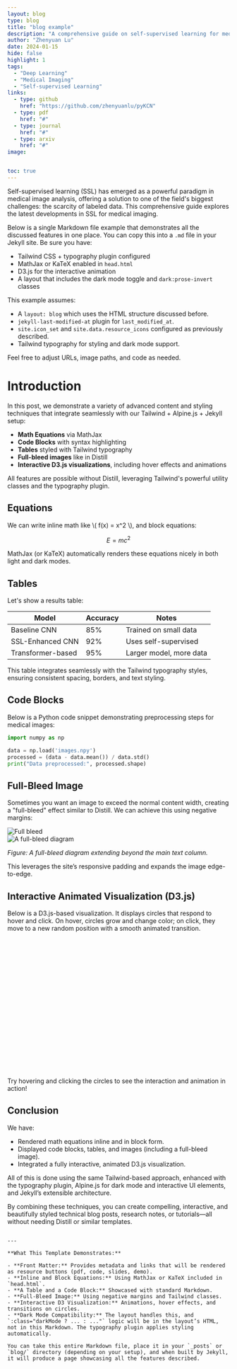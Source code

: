 ```yaml
---
layout: blog
type: blog
title: "blog example"
description: "A comprehensive guide on self-supervised learning for medical imaging."
author: "Zhenyuan Lu"
date: 2024-01-15
hide: false
highlight: 1
tags:
  - "Deep Learning"
  - "Medical Imaging"
  - "Self-supervised Learning"
links:
  - type: github
    href: "https://github.com/zhenyuanlu/pyKCN"
  - type: pdf
    href: "#"
  - type: journal
    href: "#"
  - type: arxiv
    href: "#"
image: 


toc: true
---
```



Self-supervised learning (SSL) has emerged as a powerful paradigm in medical image analysis, offering a solution to one of the field's biggest challenges: the scarcity of labeled data. This comprehensive guide explores the latest developments in SSL for medical imaging.

Below is a single Markdown file example that demonstrates all the discussed features in one place. You can copy this into a `.md` file in your Jekyll site. Be sure you have:

- Tailwind CSS + typography plugin configured
- MathJax or KaTeX enabled in `head.html`
- D3.js for the interactive animation
- A layout that includes the dark mode toggle and `dark:prose-invert` classes

This example assumes:

- A `layout: blog` which uses the HTML structure discussed before.
- `jekyll-last-modified-at` plugin for `last_modified_at`.
- `site.icon_set` and `site.data.resource_icons` configured as previously described.
- Tailwind typography for styling and dark mode support.

Feel free to adjust URLs, image paths, and code as needed.


# Introduction

In this post, we demonstrate a variety of advanced content and styling techniques that integrate seamlessly with our Tailwind + Alpine.js + Jekyll setup:

- **Math Equations** via MathJax
- **Code Blocks** with syntax highlighting
- **Tables** styled with Tailwind typography
- **Full-bleed images** like in Distill
- **Interactive D3.js visualizations**, including hover effects and animations

All features are possible without Distill, leveraging Tailwind's powerful utility classes and the typography plugin.

## Equations

We can write inline math like \\( f(x) = x^2 \\), and block equations:

$$
E = mc^2
$$

MathJax (or KaTeX) automatically renders these equations nicely in both light and dark modes.

## Tables

Let's show a results table:

| Model               | Accuracy | Notes                |
|---------------------|----------|----------------------|
| Baseline CNN         | 85%      | Trained on small data|
| SSL-Enhanced CNN     | 92%      | Uses self-supervised |
| Transformer-based    | 95%      | Larger model, more data|

This table integrates seamlessly with the Tailwind typography styles, ensuring consistent spacing, borders, and text styling.

## Code Blocks

Below is a Python code snippet demonstrating preprocessing steps for medical images:

```python
import numpy as np

data = np.load('images.npy')
processed = (data - data.mean()) / data.std()
print("Data preprocessed:", processed.shape)
```

## Full-Bleed Image

Sometimes you want an image to exceed the normal content width, creating a "full-bleed" effect similar to Distill. We can achieve this using negative margins:

<div class="full-bleed my-8">
  <img 
    src="/assets/images/z.png"
    alt="Full bleed"
    class="w-full h-auto"
  />
</div>


<div class="relative my-8 w-[200vw] left-1/2 ml-[-50vw]">
  <img 
    src="/assets/images/z.png" 
    alt="A full-bleed diagram"
    class="w-full h-auto"
  />
</div>

*Figure: A full-bleed diagram extending beyond the main text column.*

This leverages the site’s responsive padding and expands the image edge-to-edge.

## Interactive Animated Visualization (D3.js)

Below is a D3.js-based visualization. It displays circles that respond to hover and click. On hover, circles grow and change color; on click, they move to a new random position with a smooth animated transition.

<div id="interactiveViz" class="my-8" style="width:100%; max-width:600px; height:300px; margin:0 auto;"></div>

<script src="https://d3js.org/d3.v7.min.js"></script>
<script>
document.addEventListener('DOMContentLoaded', function() {
  const width = 600;
  const height = 300;
  
  const svg = d3.select('#interactiveViz')
    .append('svg')
    .attr('width', width)
    .attr('height', height)
    .style('background', '#f9fafb'); // light background

  const data = d3.range(5).map(d => ({
    x: Math.random() * (width - 100) + 50,
    y: Math.random() * (height - 100) + 50,
    r: 20
  }));

  const colorScale = d3.scaleOrdinal(d3.schemeCategory10);

  const circles = svg.selectAll('circle')
    .data(data)
    .enter().append('circle')
    .attr('cx', d => d.x)
    .attr('cy', d => d.y)
    .attr('r', d => d.r)
    .style('fill', (d,i) => colorScale(i))
    .style('cursor', 'pointer');

  // Hover interaction
  circles.on('mouseover', function(event, d) {
      d3.select(this)
        .transition()
        .duration(200)
        .attr('r', d.r * 1.5)
        .style('fill', '#3b82f6');
    })
    .on('mouseout', function(event, d) {
      d3.select(this)
        .transition()
        .duration(200)
        .attr('r', d.r)
        .style('fill', (d, i) => colorScale(i));
    });

  // Click interaction to move circle
  circles.on('click', function(event, d) {
    const newX = Math.random() * (width - 100) + 50;
    const newY = Math.random() * (height - 100) + 50;

    d3.select(this)
      .transition()
      .duration(1000)
      .ease(d3.easeCubicOut)
      .attr('cx', newX)
      .attr('cy', newY);
  });
});
</script>

Try hovering and clicking the circles to see the interaction and animation in action!

## Conclusion

We have:

- Rendered math equations inline and in block form.
- Displayed code blocks, tables, and images (including a full-bleed image).
- Integrated a fully interactive, animated D3.js visualization.

All of this is done using the same Tailwind-based approach, enhanced with the typography plugin, Alpine.js for dark mode and interactive UI elements, and Jekyll’s extensible architecture.

By combining these techniques, you can create compelling, interactive, and beautifully styled technical blog posts, research notes, or tutorials—all without needing Distill or similar templates.
```

---

**What This Template Demonstrates:**

- **Front Matter:** Provides metadata and links that will be rendered as resource buttons (pdf, code, slides, demo).
- **Inline and Block Equations:** Using MathJax or KaTeX included in `head.html`.
- **A Table and a Code Block:** Showcased with standard Markdown.
- **Full-Bleed Image:** Using negative margins and Tailwind classes.
- **Interactive D3 Visualization:** Animations, hover effects, and transitions on circles.
- **Dark Mode Compatibility:** The layout handles this, and `:class="darkMode ? ... : ..."` logic will be in the layout’s HTML, not in this Markdown. The typography plugin applies styling automatically.

You can take this entire Markdown file, place it in your `_posts` or `blog/` directory (depending on your setup), and when built by Jekyll, it will produce a page showcasing all the features described.